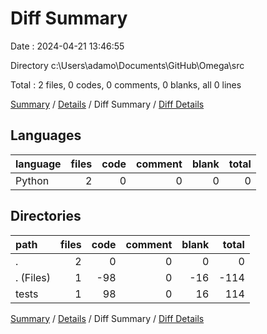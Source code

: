 # Diff Summary

Date : 2024-04-21 13:46:55

Directory c:\\Users\\adamo\\Documents\\GitHub\\Omega\\src

Total : 2 files,  0 codes, 0 comments, 0 blanks, all 0 lines

[Summary](results.md) / [Details](details.md) / Diff Summary / [Diff Details](diff-details.md)

## Languages
| language | files | code | comment | blank | total |
| :--- | ---: | ---: | ---: | ---: | ---: |
| Python | 2 | 0 | 0 | 0 | 0 |

## Directories
| path | files | code | comment | blank | total |
| :--- | ---: | ---: | ---: | ---: | ---: |
| . | 2 | 0 | 0 | 0 | 0 |
| . (Files) | 1 | -98 | 0 | -16 | -114 |
| tests | 1 | 98 | 0 | 16 | 114 |

[Summary](results.md) / [Details](details.md) / Diff Summary / [Diff Details](diff-details.md)